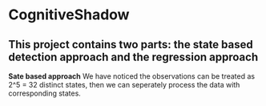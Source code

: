 # CognitiveShadow
## This project contains two parts: the state based detection approach and the regression approach 

**Sate based approach** We have noticed the observations can be treated as 2^5 = 32 distinct states, then we can seperately process the data with corresponding states.


